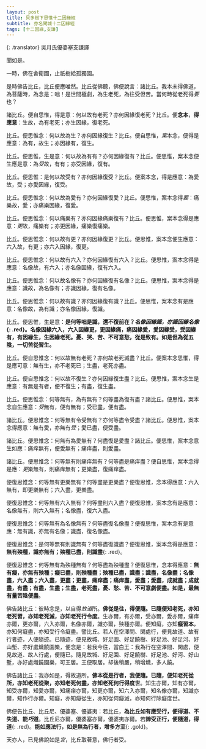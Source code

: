```yaml
---
layout: post
title: 貝多樹下思惟十二因緣經
subtitle: 亦名聞城十二因緣經
tags: [十二因緣,支謙]
---
```


{: .translator}
吳月氏優婆塞支謙譯

聞如是。

一時，佛在舍衛國，止祇樹給孤獨園。

是時佛告比丘，比丘便應唯然。比丘從佛聽，佛便說言：諸比丘。我本未得佛道，為菩薩時，為念是：咄！是世間極劇，為生老死，為往受但苦。當何時從老死得<dfn title="拦阻，禁止。">要</dfn>也？

諸比丘。便自思惟，得是意：何以故有老死？亦何因緣復老死？比丘。便**念本**，**得應意**：生故，為有老死；亦生因緣，復老死。

比丘。便思惟念：何以故為生？亦何因緣復生？比丘。便自思惟，<dfn title="同按。">案</dfn>本念，便得是應意：為有，故生；亦因緣有，復生。

比丘。便思惟，生是意：何以故為有有？亦何因緣復有？比丘。便思惟，案本念便生應是意：為<dfn title="取。">受</dfn>故，有有；亦受因緣，復有。

比丘。便思惟：是何以故受有？亦何因緣復受？比丘。便案本念，得是應意：為愛故，受；亦愛因緣，復受。

比丘。便思惟念：何以故為愛有？亦何因緣復愛？比丘。便思惟，案本念得<dfn title="要诀。">要</dfn>：痛樂故，愛；亦痛樂因緣，復愛。

比丘。便思惟念：何以痛樂有？亦何因緣痛樂復有？比丘。便思惟，案本念得是應意：<dfn title="通受。">更</dfn>故，痛樂有；亦更因緣，痛樂復痛樂。

比丘。便思惟念：何以故有更？亦何因緣復更？比丘。便思惟，案本念便生應意：六入故，有更；亦六入因緣，復更。

比丘。便思惟念：何以故有六入？亦何因緣復有六入？比丘。便思惟，案本念得是應意：名像故，有六入；亦名像因緣，復有六入。

比丘。便思惟念：何以故名像有？亦何因緣復有名像？比丘。便思惟，案本念得是應意：識故，為名像有；亦識因緣，復有名像。

比丘。便思惟念：何以故有識？亦何因緣復有識？比丘。便思惟，案本念有是應意：名像故，為有識；亦名像因緣，復識。

比丘。便思惟，生是意：**是何等咄是識，還不復前在？*名像因緣識，亦識因緣名像*{: .red}。名像因緣六入，六入因緣更，更因緣痛，痛因緣愛，愛因緣受，受因緣有，有因緣生，生因緣老死。憂、哭、苦、不可意愁，從是致有。如是但為從五陰，一切苦從習生。**

比丘。便自思惟念：何以故無有老死？亦何故老死滅盡？比丘。便案本念思惟，得是應可意：無有生，亦不老死已；生盡，老死亦盡。

比丘。便自思惟念：何以故不復生？亦何因緣復生盡？比丘。便思惟，案本念生是應意：有無是有者，便不復生；有盡，復生盡。

比丘。便思惟念：何等無有，為有無有？何等盡為復有盡？諸比丘。便思惟，案本念自生應意：<dfn title="取。">受</dfn>無有，便有無有；受已盡，便有盡。

諸比丘。便思惟念：何等無有令受無有？亦何等盡令受盡？諸比丘。便思惟，案本念得應意：無有愛，亦無有<dfn title="取。">受</dfn>；愛已盡，便受盡。

諸比丘。便思惟念：何無有為愛無有？何盡復是愛盡？諸比丘。便思惟，案本念意生如應：痛痒無有，便愛無有；痛痒盡，則愛盡。

諸比丘。便思惟念：何等無有則痛痒無有？何等盡是痛痒盡？便自思惟，案本念得是應：<dfn title="通受。">更</dfn>樂無有，則痛痒無有；更樂盡，復痛痒盡。

便復思惟念：何等無有更樂無有？何等盡是更樂盡？便復思惟，念本得應意：六入無有，即更樂無有；六入盡，更樂盡。

便復思惟念：何等無有六入無有？何等盡則六入盡？便復思惟，案本念有是應意：名像無有，則六入無有；名像盡，復六入盡。

便復思惟念：何等無有為名像無有？何等盡復名像盡？便復思惟，案本念有是意應：無有識，亦無有名像；識盡，復名像盡。

便復思惟念：是何等無有則識無有？何等盡復識盡？便復思惟，案本念得是應意：**無有殃種，識亦無有；殃種已盡，則識盡**{: .red}。

便復思惟念：何等無有為殃種無有？何等盡為殃種盡？便復思惟，念本得應意：**無有癡，亦無有殃種；癡已盡，則殃種盡；殃種已盡，識盡；識盡，名像盡；名像盡，六入盡；六入盡，更盡；更盡，痛痒盡；痛痒盡，愛盡；愛盡，成就盡；成就盡，有盡；有盡，生盡；生盡，老死盡，憂、愁、苦、不可意劇便盡。如是，最無有量苦陰便盡**。

佛告諸比丘：彼時念是，以自得<dfn title="旧道。">故道</dfn>所。**佛從是往，得便隨。已隨便知老死，亦知老死習，亦知老死滅，亦知老死行令度**。生亦爾，有亦爾，受亦爾，愛亦爾，痛痒亦爾，更亦爾，六入亦爾，名像亦爾，識亦爾，殃種亦爾。便知癡，亦知**癡習本**，亦知何癡盡，亦知受行令癡盡。譬比丘。若人在空澤間、閑處行，便見故道、故有行者迹，人便隨迹。已隨迹，便見故城、好足園、好足饒樹、好足池、好足河、好山塹、亦好處熾饒園樂，便念是：若我今往，當白王：我為行在空澤間、閑處，便見故道、故人行處，便隨已。隨見故城、好足園、好足饒樹、好足池、好河、好山塹，亦好處熾饒園樂，可王居。王便取居。却後稍嚴，稍增熾，多人饒。

佛告諸比丘：我亦如是，得故道所。**佛本從是行者，我便隨。已隨，便知老死從所，亦知老死從聚，亦知老死何盡，亦知老死何行得度世**。知生亦爾，知有亦爾，知受亦爾，知愛亦爾，知痛痒亦爾，知更亦爾，知六入亦爾，知名像亦爾，知識亦爾，知作行亦爾。知癡，亦知癡從生，亦知從何癡滅，亦知何行除癡度世。

佛便告比丘、比丘尼、優婆塞、優婆夷：若比丘，**為比丘如有應受行，便得道、不失道、能<dfn title="擅长。">巧</dfn>道**。比丘尼亦爾，優婆塞亦爾，優婆夷亦爾。若**諦受正行，便隨道，得道**{: .red}。**能如應法行，如是無為行者，增多方至**{: .gold}。

天亦人，已見佛說如是<dfn title="正当的道理。">宜</dfn>，比丘取著意，佛行者受。
